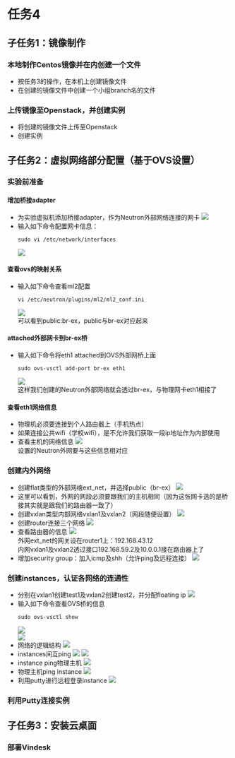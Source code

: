 # 任务4
## 子任务1：镜像制作
### 本地制作Centos镜像并在内创建一个文件
- 按任务3的操作，在本机上创建镜像文件
- 在创建的镜像文件中创建一个小组branch名的文件
![]()  

### 上传镜像至Openstack，并创建实例
- 将创建的镜像文件上传至Openstack
![]()  
- 创建实例
![]()  

## 子任务2：虚拟网络部分配置（基于OVS设置）
### 实验前准备
#### 增加桥接adapter
- 为实验虚拟机添加桥接adapter，作为Neutron外部网络连接的网卡
  ![](images/add_bridge_adapter.png)  
- 输入如下命令配置网卡信息：  
  ```
  sudo vi /etc/network/interfaces
  ```
  ![](images/adapter_setting.png)  
#### 查看ovs的映射关系
- 输入如下命令查看ml2配置
  ```
  vi /etc/neutron/plugins/ml2/ml2_conf.ini
  ```  
  ![](images/ml2_setting.png)  
  可以看到public:br-ex，public与br-ex对应起来  
#### attached外部网卡到br-ex桥
- 输入如下命令将eth1 attached到OVS外部网桥上面
  ```
  sudo ovs-vsctl add-port br-ex eth1
  ```  
  ![](images/attached_eth1_to_br-ex.png)  
  这样我们创建的Neutron外部网络就会透过br-ex，与物理网卡eth1相接了
#### 查看eth1网络信息
- 物理机必须要连接到个人路由器上（手机热点）
- 如果连接公共wifi（学校wifi），是不允许我们获取一段ip地址作为内部使用
- 查看主机的网络信息
  ![](images/phy_network_status.png)  
  设置的Neutron外网要与这些信息相对应  

### 创建内外网络
- 创建flat类型的外部网络ext_net，并选择public（br-ex）
  ![](images/ext_net_datail.png)  
- 这里可以看到，外网的网段必须要跟我们的主机相同（因为这张网卡选的是桥接其实就是跟我们的路由器一致了）
- 创建vxlan类型内部网络vxlan1及vxlan2（网段随便设置）
  ![](images/network_datail.png)  
- 创建router连接三个网络
  ![](images/network_logic_graph2.png)  
- 查看路由器的信息
  ![](images/network_logic_graph_detail.png)  
   外网ext_net的网关设在router1上：192.168.43.12  
   内网vxlan1及vxlan2透过接口192.168.59.2及10.0.0.1接在路由器上了  
- 增加security group：加入icmp及shh（允许ping及远程连接）
  ![](images/add_security_group_rules.png)
 
### 创建instances，认证各网络的连通性
- 分别在vxlan1创建test1及vxlan2创建test2，并分配floating ip
  ![](images/vm_detail.png)
- 输入如下命令查看OVS桥的信息
  ```
  sudo ovs-vsctl show
  ```  
  ![](images/ovs_bridge_detail1.png)  
  ![](images/ovs_bridge_detail2.png)  
- 网络的逻辑结构
  ![](images/ovs_structure.jpg)
- instances间互ping
  ![](images/vm1_ping_vm2.png)
  ![](images/vm2_ping_vm1.png)
- instance ping物理主机
  ![](images/vm_ping_phy.png)
- 物理主机ping instance
  ![](images/vm_ping_phy.png.png)
- 利用putty进行远程登录instance
  ![](images/connect_vm_with_putty.png)

### 利用Putty连接实例


## 子任务3：安装云桌面
### 部署Vindesk
